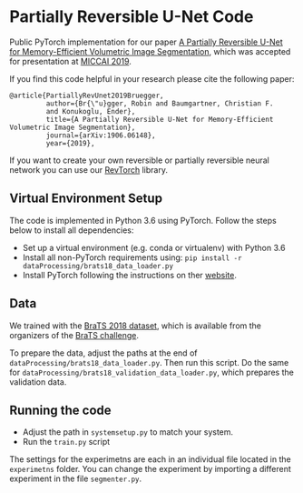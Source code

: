 # Partially Reversible U-Net Code
Public PyTorch implementation for our paper [A Partially Reversible U-Net for Memory-Efficient Volumetric Image Segmentation](https://arxiv.org/abs/1906.06148),
which was accepted for presentation at [MICCAI 2019](https://www.miccai2019.org/). 

If you find this code helpful in your research please cite the following paper:
```
@article{PartiallyRevUnet2019Bruegger,
         author={Br{\"u}gger, Robin and Baumgartner, Christian F.
         and Konukoglu, Ender},
         title={A Partially Reversible U-Net for Memory-Efficient Volumetric Image Segmentation},
         journal={arXiv:1906.06148},
         year={2019},
```

If you want to create your own reversible or partially reversible neural network you can use our [RevTorch](https://github.com/RobinBruegger/RevTorch) library.

## Virtual Environment Setup
The code is implemented in Python 3.6 using PyTorch. Follow the steps below to install all dependencies:
* Set up a virtual environment (e.g. conda or virtualenv) with Python 3.6
* Install all non-PyTorch requirements using: `pip install -r dataProcessing/brats18_data_loader.py`
* Install PyTorch following the instructions on ther [website](https://pytorch.org/).

## Data
We trained with the [BraTS 2018 dataset](https://www.med.upenn.edu/sbia/brats2018/data.html), which is available from the organizers of the [BraTS challenge](https://www.med.upenn.edu/sbia/brats2018.html).

To prepare the data, adjust the paths at the end of `dataProcessing/brats18_data_loader.py`. Then run this script. Do the same for `dataProcessing/brats18_validation_data_loader.py`, which prepares the validation data.
	
## Running the code
* Adjust the path in `systemsetup.py` to match your system.
* Run the `train.py` script

The settings for the experimetns are each in an individual file located in the `experimetns` folder.
You can change the experiment by importing a different experiment in the file `segmenter.py`.